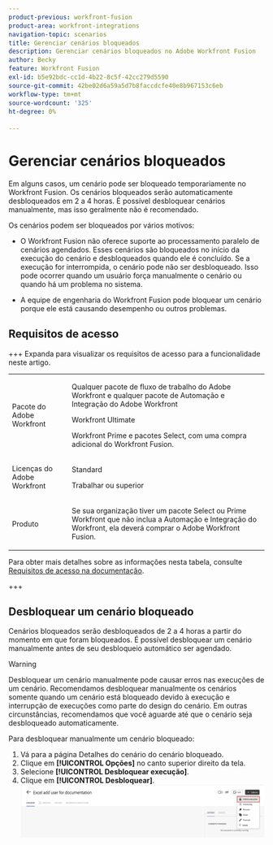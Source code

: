 ```yaml
---
product-previous: workfront-fusion
product-area: workfront-integrations
navigation-topic: scenarios
title: Gerenciar cenários bloqueados
description: Gerenciar cenários bloqueados no Adobe Workfront Fusion
author: Becky
feature: Workfront Fusion
exl-id: b5e92bdc-cc1d-4b22-8c5f-42cc279d5590
source-git-commit: 42be02d6a59a5d7b8faccdcfe40e8b967153c6eb
workflow-type: tm+mt
source-wordcount: '325'
ht-degree: 0%

---
```


# Gerenciar cenários bloqueados

Em alguns casos, um cenário pode ser bloqueado temporariamente no Workfront Fusion. Os cenários bloqueados serão automaticamente desbloqueados em 2 a 4 horas. É possível desbloquear cenários manualmente, mas isso geralmente não é recomendado.

Os cenários podem ser bloqueados por vários motivos:

* O Workfront Fusion não oferece suporte ao processamento paralelo de cenários agendados. Esses cenários são bloqueados no início da execução do cenário e desbloqueados quando ele é concluído. Se a execução for interrompida, o cenário pode não ser desbloqueado. Isso pode ocorrer quando um usuário força manualmente o cenário ou quando há um problema no sistema.

* A equipe de engenharia do Workfront Fusion pode bloquear um cenário porque ele está causando desempenho ou outros problemas.

## Requisitos de acesso

+++ Expanda para visualizar os requisitos de acesso para a funcionalidade neste artigo.

<table style="table-layout:auto">
 <col> 
 <col> 
 <tbody> 
  <tr> 
   <td role="rowheader">Pacote do Adobe Workfront</td> 
   <td> <p>Qualquer pacote de fluxo de trabalho do Adobe Workfront e qualquer pacote de Automação e Integração do Adobe Workfront</p><p>Workfront Ultimate</p><p>Workfront Prime e pacotes Select, com uma compra adicional do Workfront Fusion.</p> </td> 
  </tr> 
  <tr data-mc-conditions=""> 
   <td role="rowheader">Licenças do Adobe Workfront</td> 
   <td> <p>Standard</p><p>Trabalhar ou superior</p> </td> 
  </tr> 
  <tr> 
   <td role="rowheader">Produto</td> 
   <td>
   <p>Se sua organização tiver um pacote Select ou Prime Workfront que não inclua a Automação e Integração do Workfront, ela deverá comprar o Adobe Workfront Fusion.</li></ul>
   </td> 
  </tr>
 </tbody> 
</table>

Para obter mais detalhes sobre as informações nesta tabela, consulte [Requisitos de acesso na documentação](/help/workfront-fusion/references/licenses-and-roles/access-level-requirements-in-documentation.md).

+++

## Desbloquear um cenário bloqueado

Cenários bloqueados serão desbloqueados de 2 a 4 horas a partir do momento em que foram bloqueados. É possível desbloquear um cenário manualmente antes de seu desbloqueio automático ser agendado.

>[!WARNING]
>
>Desbloquear um cenário manualmente pode causar erros nas execuções de um cenário. Recomendamos desbloquear manualmente os cenários somente quando um cenário está bloqueado devido à execução e interrupção de execuções como parte do design do cenário. Em outras circunstâncias, recomendamos que você aguarde até que o cenário seja desbloqueado automaticamente.


Para desbloquear manualmente um cenário bloqueado:

1. Vá para a página Detalhes do cenário do cenário bloqueado.
1. Clique em **[!UICONTROL Opções]** no canto superior direito da tela.
1. Selecione **[!UICONTROL Desbloquear execução]**.
1. Clique em **[!UICONTROL Desbloquear]**.
   ![Desbloquear cenário](assets/unlock-scenario.png)
